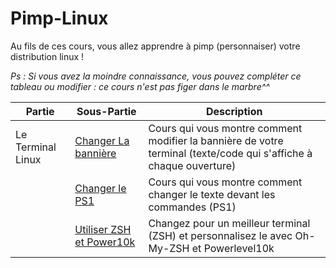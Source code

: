 # Pimp-Linux

Au fils de ces cours, vous allez apprendre à pimp (personnaiser) votre distribution linux !

*Ps : Si vous avez la moindre connaissance, vous pouvez compléter ce tableau ou modifier : ce cours n'est pas figer dans le marbre^^*

|Partie|Sous-Partie|Description|
|---|---|---|
|Le Terminal Linux|[Changer La bannière](/c1.md)|Cours qui vous montre comment modifier la bannière de votre terminal (texte/code qui s'affiche à chaque ouverture)|
||[Changer le PS1](/c2.md)|Cours qui vous montre comment changer le texte devant les commandes (PS1)|
||[Utiliser ZSH et Power10k](/c3.md)|Changez pour un meilleur terminal (ZSH) et personnalisez le avec Oh-My-ZSH et Powerlevel10k|
